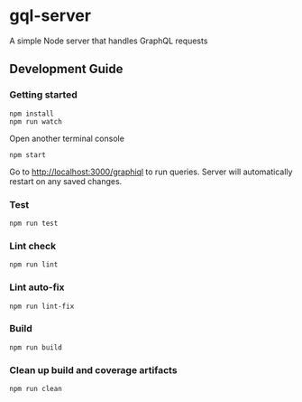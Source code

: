 # gql-server

A simple Node server that handles GraphQL requests

## Development Guide

### Getting started

```shell
npm install
npm run watch
```

Open another terminal console

```shell
npm start
```

Go to [http://localhost:3000/graphiql](http://localhost:3000/graphiql) to run queries.
 Server will automatically restart on any saved changes.

### Test

```shell
npm run test
```

### Lint check

```shell
npm run lint
```

### Lint auto-fix

```shell
npm run lint-fix
```

### Build

```shell
npm run build
```

### Clean up build and coverage artifacts

```shell
npm run clean
```
